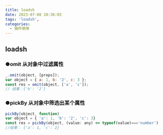 ```yaml
---
title: loadsh
date: 2023-07-08 10:36:03
tags: 'loadsh',
categories:
  - 插件使用
---
```


## loadsh

### ●omit 从对象中过滤属性

```js
_.omit(object, [props]);
var object = { a: 1, b: '2', c: 3 };
const res = omit(object, ['a', 'c']);
// 结果：{'b': '2'}
```

### ●pickBy 从对象中筛选出某个属性

```js
pickBy(object, function)
var object = { 'a': 1, 'b': '2', 'c': 3}
const res = pickBy(object, (value: any) => typeof(value)==='number')
//结果： {'a': 1, 'c': 2}
```
